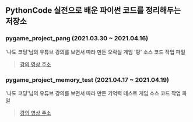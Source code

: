 ## PythonCode 실전으로 배운 파이썬 코드를 정리해두는 저장소

### pygame_project_pang (2021.03.30 ~ 2021.04.16)
'나도 코딩'님의 유튜브 강의를 보면서 따라 만든 오락실 게임 '팡' 소스 코드 작업 파일   
> [강의 영상 주소](https://www.youtube.com/watch?v=Dkx8Pl6QKW0&t=7823s, "파이썬 코딩 무료 강의 (활용편1) - 추억의 오락실 게임을 만들어 보아요. 3시간이면 충분합니다. [나도코딩]")

### pygame_project_memory_test (2021.04.17 ~ 2021.04.19)
'나도 코딩'님의 유튜브 강의를 보면서 따라 만든 기억력 테스트 게임 소스 코드 작업 파일   
> [강의 영상 주소](https://youtu.be/Qsk-xsi73YA, "파이썬 코딩 무료 강의 (활용편1) - 파이썬 실전 프로젝트 | 기억력 테스트 게임, 침팬지를 이겨라")
